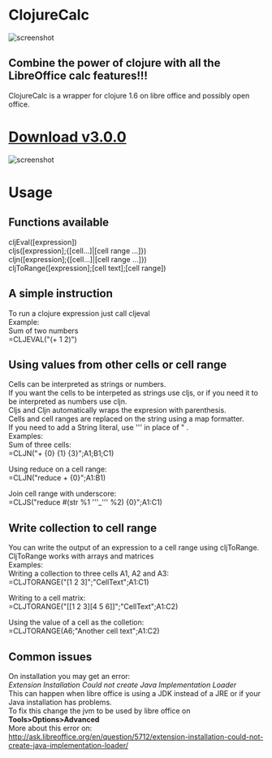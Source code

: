 ClojureCalc
====================
![screenshot](http://i.imgur.com/s0ySCwL.png "ClojureCalc")

Combine the power of clojure with all the LibreOffice calc features!!!  
---------------------

ClojureCalc is a wrapper for clojure 1.6 on libre office and possibly open office.  

[Download v3.0.0](https://github.com/beothorn/ClojureCalc/releases/download/3.0.0/ClojureCalc.oxt)
====================

![screenshot](http://i.imgur.com/sHdTOOq.png "ClojureCalc")

Usage  
====================

Functions available  
--------------------

cljEval([expression])  
cljs([expression];{[cell...]|[cell range ...]})  
cljn([expression];{[cell...]|[cell range ...]})  
cljToRange([expression];[cell text];[cell range])  


A simple instruction  
---------------------

To run a clojure expression just call cljeval  
Example:  
Sum of two numbers  
=CLJEVAL("(+ 1 2)")  

Using values from other cells or cell range
---------------------

Cells can be interpreted as strings or numbers.  
If you want the cells to be interpeted as strings use cljs, or if you need it to be interpreted as numbers use cljn.  
Cljs and Cljn automatically wraps the expresion with parenthesis.  
Cells and cell ranges are replaced on the string using a map formatter.  
If you need to add a String literal, use ''' in place of " .  
Examples:  
Sum of three cells:  
=CLJN("+ {0} {1} {3}";A1;B1;C1)  

Using reduce on a cell range:  
=CLJN("reduce + {0}";A1:B1)  

Join cell range with underscore:  
=CLJS("reduce #(str %1 '''_''' %2) {0}";A1:C1)  

Write collection to cell range
---------------------

You can write the output of an expression to a cell range using cljToRange.  
CljToRange works with arrays and matrices  
Examples:  
Writing a collection to three cells A1, A2 and A3:  
=CLJTORANGE("[1 2 3]";"CellText";A1:C1)  

Writing to a cell matrix:  
=CLJTORANGE("[[1 2 3][4 5 6]]";"CellText";A1:C2)  

Using the value of a cell as the colletion:  
=CLJTORANGE(A6;"Another cell text";A1:C2)  


Common issues
---------------------
On installation you may get an error:  
*Extension Installation Could not create Java Implementation Loader*  
This can happen when libre office is using a JDK instead of a JRE or if your Java installation has problems.  
To fix this change the jvm to be used by libre office on __Tools>Options>Advanced__  
More about this error on:  
http://ask.libreoffice.org/en/question/5712/extension-installation-could-not-create-java-implementation-loader/
